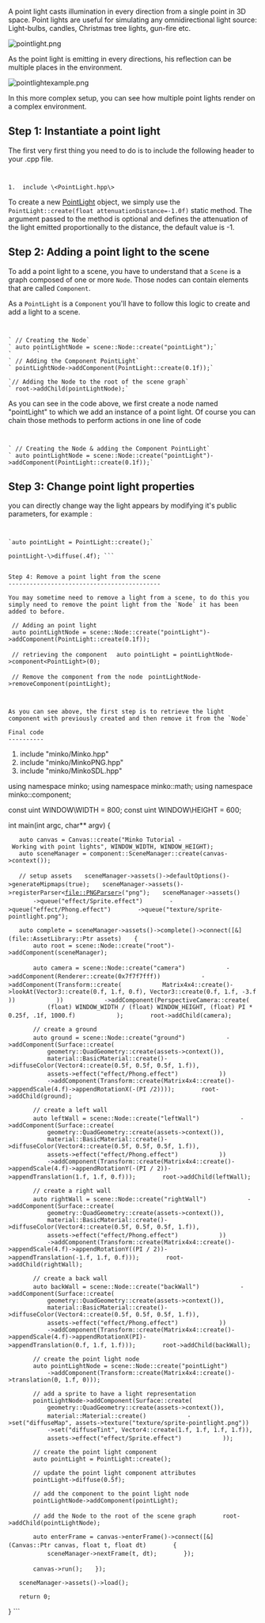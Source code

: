 A point light casts illumination in every direction from a single point in 3D space. Point lights are useful for simulating any omnidirectional light source: Light-bulbs, candles, Christmas tree lights, gun-fire etc.

![](pointlight.png "pointlight.png")

As the point light is emitting in every directions, his reflection can be multiple places in the environment.

![](pointlightexample.png "pointlightexample.png")

In this more complex setup, you can see how multiple point lights render on a complex environment.

Step 1: Instantiate a point light
---------------------------------

The first very first thing you need to do is to include the following header to your .cpp file.

```


1.  include \<PointLight.hpp\>

```


To create a new [PointLight](http://doc.minko.io/reference/v3/classminko_1_1component_1_1_point_light.html) object, we simply use the `PointLight::create(float attenuationDistance=-1.0f)` static method. The argument passed to the method is optional and defines the attenuation of the light emitted proportionally to the distance, the default value is -1.

Step 2: Adding a point light to the scene
-----------------------------------------

To add a point light to a scene, you have to understand that a `Scene` is a graph composed of one or more `Node`. Those nodes can contain elements that are called `Component`.

As a `PointLight` is a `Component` you'll have to follow this logic to create and add a light to a scene.

```


` // Creating the Node`
` auto pointLightNode = scene::Node::create("pointLight");`
`       `
` // Adding the Component PointLight`
` pointLightNode->addComponent(PointLight::create(0.1f));`

`// Adding the Node to the root of the scene graph`
` root->addChild(pointLightNode);`

```


As you can see in the code above, we first create a node named "pointLight" to which we add an instance of a point light. Of course you can chain those methods to perform actions in one line of code

```


` // Creating the Node & adding the Component PointLight`
` auto pointLightNode = scene::Node::create("pointLight")->addComponent(PointLight::create(0.1f));`

```


Step 3: Change point light properties
-------------------------------------

you can directly change way the light appears by modifying it's public parameters, for example :

```


`auto pointLight = PointLight::create();`

pointLight-\>diffuse(.4f); ```


Step 4: Remove a point light from the scene
-------------------------------------------

You may sometime need to remove a light from a scene, to do this you simply need to remove the point light from the `Node` it has been added to before.

```


` // Adding an point light`
` auto pointLightNode = scene::Node::create("pointLight")->addComponent(PointLight::create(0.1f));`

` // retrieving the component `
` auto pointLight = pointLightNode->component<PointLight>(0);`

` // Remove the component from the node`
` pointLightNode->removeComponent(pointLight);`

```


As you can see above, the first step is to retrieve the light component with previously created and then remove it from the `Node`

Final code
----------

```


1.  include "minko/Minko.hpp"
2.  include "minko/MinkoPNG.hpp"
3.  include "minko/MinkoSDL.hpp"

using namespace minko; using namespace minko::math; using namespace minko::component;

const uint WINDOW\WIDTH = 800; const uint WINDOW\HEIGHT = 600;

int main(int argc, char\*\* argv) {

`   auto canvas = Canvas::create("Minko Tutorial - Working with point lights", WINDOW_WIDTH, WINDOW_HEIGHT);`
`   auto sceneManager = component::SceneManager::create(canvas->context());`

`   // setup assets`
`   sceneManager->assets()->defaultOptions()->generateMipmaps(true);`
`   sceneManager->assets()->registerParser<`[`file::PNGParser>`](file::PNGParser>)`("png");`
`   sceneManager->assets()`
`       ->queue("effect/Sprite.effect")`
`       ->queue("effect/Phong.effect")`
`       ->queue("texture/sprite-pointlight.png");`

`   auto complete = sceneManager->assets()->complete()->connect([&](file::AssetLibrary::Ptr assets)`
`   {`
`       auto root = scene::Node::create("root")->addComponent(sceneManager);`

`       auto camera = scene::Node::create("camera")`
`           ->addComponent(Renderer::create(0x7f7f7fff))`
`           ->addComponent(Transform::create(`
`           Matrix4x4::create()->lookAt(Vector3::create(0.f, 1.f, 0.f), Vector3::create(0.f, 1.f, -3.f))`
`           ))`
`           ->addComponent(PerspectiveCamera::create(`
`           (float) WINDOW_WIDTH / (float) WINDOW_HEIGHT, (float) PI * 0.25f, .1f, 1000.f)`
`           );`
`       root->addChild(camera);`

`       // create a ground`
`       auto ground = scene::Node::create("ground")`
`           ->addComponent(Surface::create(`
`           geometry::QuadGeometry::create(assets->context()),`
`           material::BasicMaterial::create()->diffuseColor(Vector4::create(0.5f, 0.5f, 0.5f, 1.f)),`
`           assets->effect("effect/Phong.effect")`
`           ))`
`           ->addComponent(Transform::create(Matrix4x4::create()->appendScale(4.f)->appendRotationX(-(PI /2))));`
`       root->addChild(ground);`

`       // create a left wall`
`       auto leftWall = scene::Node::create("leftWall")`
`           ->addComponent(Surface::create(`
`           geometry::QuadGeometry::create(assets->context()),`
`           material::BasicMaterial::create()->diffuseColor(Vector4::create(0.5f, 0.5f, 0.5f, 1.f)),`
`           assets->effect("effect/Phong.effect")`
`           ))`
`           ->addComponent(Transform::create(Matrix4x4::create()->appendScale(4.f)->appendRotationY(-(PI / 2))->appendTranslation(1.f, 1.f, 0.f)));`
`       root->addChild(leftWall);`

`       // create a right wall`
`       auto rightWall = scene::Node::create("rightWall")`
`           ->addComponent(Surface::create(`
`           geometry::QuadGeometry::create(assets->context()),`
`           material::BasicMaterial::create()->diffuseColor(Vector4::create(0.5f, 0.5f, 0.5f, 1.f)),`
`           assets->effect("effect/Phong.effect")`
`           ))`
`           ->addComponent(Transform::create(Matrix4x4::create()->appendScale(4.f)->appendRotationY((PI / 2))->appendTranslation(-1.f, 1.f, 0.f)));`
`       root->addChild(rightWall);`

`       // create a back wall`
`       auto backWall = scene::Node::create("backWall")`
`           ->addComponent(Surface::create(`
`           geometry::QuadGeometry::create(assets->context()),`
`           material::BasicMaterial::create()->diffuseColor(Vector4::create(0.5f, 0.5f, 0.5f, 1.f)),`
`           assets->effect("effect/Phong.effect")`
`           ))`
`           ->addComponent(Transform::create(Matrix4x4::create()->appendScale(4.f)->appendRotationX(PI)->appendTranslation(0.f, 1.f, 1.f)));`
`       root->addChild(backWall);`

`       // create the point light node`
`       auto pointLightNode = scene::Node::create("pointLight")`
`           ->addComponent(Transform::create(Matrix4x4::create()->translation(0, 1.f, 0)));`

`       // add a sprite to have a light representation`
`       pointLightNode->addComponent(Surface::create(`
`           geometry::QuadGeometry::create(assets->context()),`
`           material::Material::create()`
`           ->set("diffuseMap", assets->texture("texture/sprite-pointlight.png"))`
`           ->set("diffuseTint", Vector4::create(1.f, 1.f, 1.f, 1.f)),`
`           assets->effect("effect/Sprite.effect")`
`           ));`

`       // create the point light component`
`       auto pointLight = PointLight::create();`

`       // update the point light component attributes`
`       pointLight->diffuse(0.5f);`

`       // add the component to the point light node`
`       pointLightNode->addComponent(pointLight);`

`       // add the Node to the root of the scene graph`
`       root->addChild(pointLightNode);`

`       auto enterFrame = canvas->enterFrame()->connect([&](Canvas::Ptr canvas, float t, float dt)`
`       {`
`           sceneManager->nextFrame(t, dt);`
`       });`

`       canvas->run();`
`   });`

`   sceneManager->assets()->load();`

`   return 0;`

} ```


